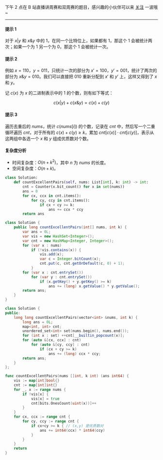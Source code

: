 下午 2 点在 B 站直播讲周赛和双周赛的题目，感兴趣的小伙伴可以来 [关注](https://space.bilibili.com/206214/dynamic) 一波哦~

---

#### 提示 1

对于 $x|y$ 和 $x\&y$ 中的 $1$，在同一个比特位上，如果都有 $1$，那这个 $1$ 会被统计两次；如果一个为 $1$ 另一个为 $0$，那这个 $1$ 会被统计一次。

#### 提示 2

例如 $x=110$，$y=011$，只统计一次的部分为 $x'=100$，$y'=001$，统计了两次的部分为 $x\&y=010$。我们可以直接把 $010$ 重新分配到 $x'$ 和 $y'$ 上，这样又得到了 $x$ 和 $y$。

记 $c(x)$ 为 $x$ 的二进制表示中的 $1$ 的个数，则有如下等式：

$$
c(x|y)+c(x\&y)=c(x)+c(y)
$$

#### 提示 3

遍历去重后的 $\textit{nums}$，统计 $c(\textit{nums}[i])$ 的个数，记录在 $\textit{cnt}$ 中，然后写一个二重循环遍历 $\textit{cnt}$，对于所有的 $c(x)+c(y)\ge k$，累加 $\textit{cnt}[c(x)]\cdot\textit{cnt}[c(y)]$，表示从这两组中各选一个 $x$ 和 $y$ 组成优质数对个数。

#### 复杂度分析

- 时间复杂度：$O(n+k^2)$，其中 $n$ 为 $\textit{nums}$ 的长度。
- 空间复杂度：$O(n+k)$。

```py [sol1-Python3]
class Solution:
    def countExcellentPairs(self, nums: List[int], k: int) -> int:
        cnt = Counter(x.bit_count() for x in set(nums))
        ans = 0
        for cx, ccx in cnt.items():
            for cy, ccy in cnt.items():
                if cx + cy >= k:
                    ans += ccx * ccy
        return ans
```

```java [sol1-Java]
class Solution {
    public long countExcellentPairs(int[] nums, int k) {
        var ans = 0L;
        var vis = new HashSet<Integer>();
        var cnt = new HashMap<Integer, Integer>();
        for (var x : nums)
            if (!vis.contains(x)) {
                vis.add(x);
                var c = Integer.bitCount(x);
                cnt.put(c, cnt.getOrDefault(c, 0) + 1);
            }
        for (var x : cnt.entrySet())
            for (var y : cnt.entrySet())
                if (x.getKey() + y.getKey() >= k)
                    ans += (long) x.getValue() * y.getValue();
        return ans;
    }
}
```

```cpp [sol1-C++]
class Solution {
public:
    long long countExcellentPairs(vector<int> &nums, int k) {
        long ans = 0L;
        map<int, int> cnt;
        unordered_set<int> set(nums.begin(), nums.end());
        for (int x : set) ++cnt[__builtin_popcount(x)];
        for (auto &[cx, ccx] : cnt)
            for (auto &[cy, ccy] : cnt)
                if (cx + cy >= k)
                    ans += (long) ccx * ccy;
        return ans;
    }
};
```

```go [sol1-Go]
func countExcellentPairs(nums []int, k int) (ans int64) {
	vis := map[int]bool{}
	cnt := map[int]int{}
	for _, x := range nums {
		if !vis[x] {
			vis[x] = true
			cnt[bits.OnesCount(uint(x))]++
		}
	}
	for cx, ccx := range cnt {
		for cy, ccy := range cnt {
			if cx+cy >= k { // (x,y) 是优质数对
				ans += int64(ccx) * int64(ccy)
			}
		}
	}
	return
}
```

